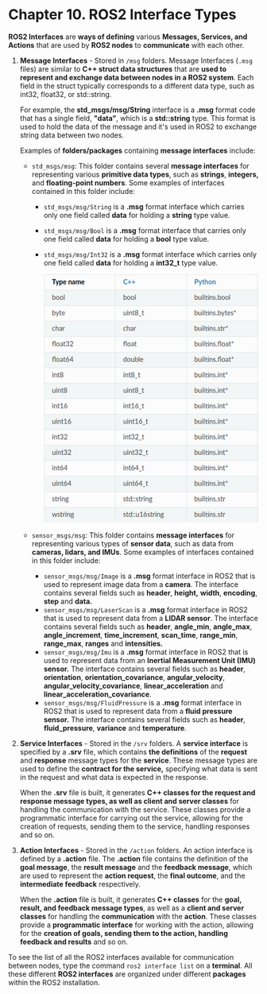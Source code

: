 # Chapter 10. ROS2 Interface Types

**ROS2 Interfaces** are **ways of defining** various **Messages, Services, and Actions** that are used by **ROS2 nodes** to **communicate** with each other. 

1. **Message Interfaces** - Stored in `/msg` folders. Message Interfaces (`.msg` files) are similar to **C++ struct data structures** that are **used to represent and exchange data between nodes in a ROS2 system**. Each field in the struct typically corresponds to a different data type, such as int32, float32, or std::string.
    
    For example, the **std_msgs/msg/String** interface is a **.msg** format code that has a single field, **"data"**, which is a **std::string** type. This format is used to hold the data of the message and it's used in ROS2 to exchange string data between two nodes.
    
    Examples of **folders/packages** containing **message interfaces** include:
    
    - `std_msgs/msg`: This folder contains several **message interfaces** for representing various **primitive data types**, such as **strings**, **integers,** and **floating-point numbers**. Some examples of interfaces contained in this folder include:
        - `std_msgs/msg/String` is a **.msg** format interface which carries only one field called **data** for holding a **string** type value.
        - `std_msgs/msg/Bool` is a **.msg** format interface that carries only one field called **data** for holding a **bool** type value.
        - `std_msgs/msg/Int32` is a **.msg** format interface which carries only one field called **data** for holding a **int32_t** type value.
        
            ![**A list of Basic Primitive DataTypes in ROS2 and their corresponding names in C++ and Python Language**.*Source - ROS2 Foxy Official Documentation*](Images/Chapter10/Untitled.png)
        
    - `sensor_msgs/msg`: This folder contains **message interfaces** for representing various types of **sensor data**, such as data from **cameras, lidars, and IMUs**. Some examples of interfaces contained in this folder include:
        - `sensor_msgs/msg/Image` is a **.msg** format interface in ROS2 that is used to represent image data from a **camera**. The interface contains several fields such as **header**, **height,** **width**, **encoding**, **step** and **data.**
        - `sensor_msgs/msg/LaserScan` is a **.msg** format interface in ROS2 that is used to represent data from a **LIDAR sensor**. The interface contains several fields such as **header**, **angle_min**, **angle_max**, **angle_increment**, **time_increment**, **scan_time**, **range_min**, **range_max**, **ranges** and **intensities.**
        - `sensor_msgs/msg/Imu`  is a **.msg** format interface in ROS2 that is used to represent data from an **Inertial Measurement Unit (IMU) sensor.** The interface contains several fields such as **header**, **orientation**, **orientation_covariance**, **angular_velocity**, **angular_velocity_covariance**, **linear_acceleration** and **linear_acceleration_covariance**.
        - `sensor_msgs/msg/FluidPressure` is a **.msg** format interface in ROS2 that is used to represent data from a **fluid pressure sensor.** The interface contains several fields such as **header**, **fluid_pressure**, **variance** and **temperature**.
2. **Service Interfaces** - Stored in the `/srv` folders. A **service interface** is specified by a **.srv** file, which contains **the definitions** of the **request** and **response** message types for the **service**. These message types are used to define the **contract for the service,** specifying what data is sent in the request and what data is expected in the response.
    
    When the **.srv** file is built, it generates **C++ classes for the request and response message types, as well as client and server classes** for handling the communication with the service. These classes provide a programmatic interface for carrying out the service, allowing for the creation of requests, sending them to the service, handling responses and so on.
    
3. **Action Interfaces** - Stored in the `/action` folders. An action interface is defined by a **.action** file. The **.action** file contains the definition of the **goal message**, the **result message** and the **feedback message**, which are used to represent the **action request**, the **final outcome**, and the **intermediate feedback** respectively. 
    
    When the **.action** file is built, it generates **C++ classes** for the **goal, result, and feedback message types**, as well as a **client and server classes** for handling the **communication** with the **action**. These classes provide a **programmatic interface** for working with the action, allowing for the **creation of goals, sending them to the action, handling feedback and results** and so on.
    

To see the list of all the ROS2 interfaces available for communication between nodes, type the command `ros2 interface list` on a **terminal**. All these different **ROS2 interfaces** are organized under different **packages** within the ROS2 installation.